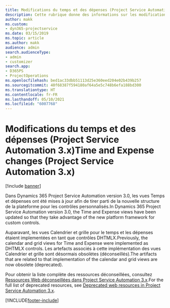 ```yaml
---
title: Modifications du temps et des dépenses (Project Service Automation 3.x)
description: Cette rubrique donne des informations sur les modifications de la solution pour le temps et les dépenses.
author: makk
ms.custom:
- dyn365-projectservice
ms.date: 03/15/2019
ms.topic: article
ms.author: makk
audience: admin
search.audienceType:
- admin
- customizer
search.app:
- D365PS
- ProjectOperations
ms.openlocfilehash: bed1ac33dbb51113d25e360eed204e02b439b257
ms.sourcegitcommit: 40f68387f594180af64a5e5c748b6efa188bd300
ms.translationtype: HT
ms.contentlocale: fr-FR
ms.lasthandoff: 05/10/2021
ms.locfileid: "6007768"
---
```

# <a name="time-and-expense-changes-project-service-automation-3x"></a><span data-ttu-id="7fed0-103">Modifications du temps et des dépenses (Project Service Automation 3.x)</span><span class="sxs-lookup"><span data-stu-id="7fed0-103">Time and Expense changes (Project Service Automation 3.x)</span></span>

[!include [banner](../../includes/psa-now-project-operations.md)]

<span data-ttu-id="7fed0-104">Dans Dynamics 365 Project Service Automation version 3.0, les vues Temps et dépenses ont été mises à jour afin de tirer parti de la nouvelle structure de la plateforme pour les contrôles personnalisés.</span><span class="sxs-lookup"><span data-stu-id="7fed0-104">In Dynamics 365 Project Service Automation version 3.0, the Time and Expense views have been updated so that they take advantage of the new platform framework for custom controls.</span></span>

<span data-ttu-id="7fed0-105">Auparavant, les vues Calendrier et grille pour le temps et les dépenses étaient implementées en tant que contrôles DHTMLX.</span><span class="sxs-lookup"><span data-stu-id="7fed0-105">Previously, the calendar and grid views for Time and Expense were implemented as DHTMLX controls.</span></span> <span data-ttu-id="7fed0-106">Les artefacts associés à cette implémentation des vues Calendrier et grille sont désormais obsolètes (déconseillés).</span><span class="sxs-lookup"><span data-stu-id="7fed0-106">The artifacts that are related to that implementation of the calendar and grid views are now obsolete (deprecated).</span></span>

<span data-ttu-id="7fed0-107">Pour obtenir la liste complète des ressources déconseillées, consultez [Ressources Web déconseillées dans Project Service Automation 3.x](web-resources-deprecated-v3.x.md).</span><span class="sxs-lookup"><span data-stu-id="7fed0-107">For the full list of deprecated resources, see [Deprecated web resources in Project Service Automation 3.x](web-resources-deprecated-v3.x.md).</span></span>


[!INCLUDE[footer-include](../../includes/footer-banner.md)]